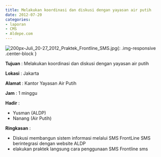 ```yaml
---
title: Melakukan koordinasi dan diskusi dengan yayasan air putih
date: 2012-07-20
categories:
- laporan
- CMS
- Aldepe.com
---
```


![200px-Juli_20-27_2012_Praktek_Frontline_SMS.jpg](/uploads/200px-Juli_20-27_2012_Praktek_Frontline_SMS.jpg){: .img-responsive .center-block }

**Tujuan** : 	Melakukan koordinasi dan diskusi dengan yayasan air putih

**Lokasi** : Jakarta

**Alamat** : Kantor Yayasan Air Putih

**Jam** : 1 minggu

**Hadir** : 
* Yusman (ALDP)
* Nanang (Air Putih)

**Ringkasan** : 
* Diskusi membangun sistem informasi melalui SMS FrontLine SMS berintegrasi dengan website ALDP
* elakukan praktek langsung cara penggunaan SMS Frontline sms
